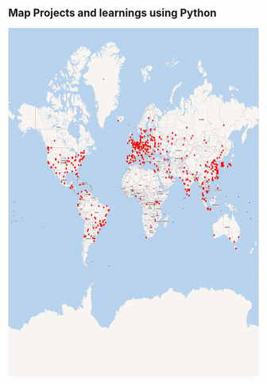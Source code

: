 ## Map Projects and learnings using Python

<p float="left">
<img src="https://github.com/Abdullah-TU/Working-with-Map/blob/master/hack.png" width="1000" height="700">
</p>
